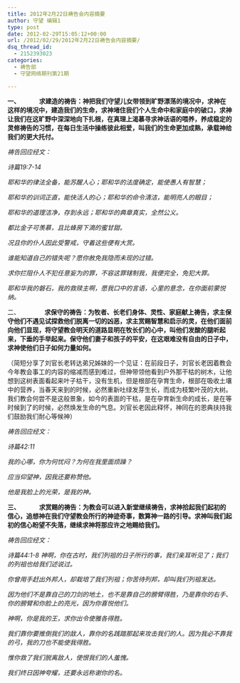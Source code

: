 ```yaml
---
title: 2012年2月22日祷告会内容摘要
author: 守望 编辑1
type: post
date: 2012-02-29T15:05:12+00:00
url: /2012/02/29/2012年2月22日祷告会内容摘要/
dsq_thread_id:
  - 2152393023
categories:
  - 祷告部
  - 守望网络期刊第21期

---
```

<p style="text-align: left;" align="center">
  <strong>一、             </strong><strong>求建造的祷告：神把我们守望儿女带领到旷野漂荡的境况中，求神在这样的境况中，建造我们的生命，求神堵住我们个人生命中和家庭中的破口，求神让我们在这旷野中深深地向下扎根，在真理上渴慕寻求神话语的喂养，养成稳定的灵修祷告的习惯，在每日生活中操练彼此相爱，叫我们的生命更加成熟，承载神给我们的更大托付。</strong>
</p>

<p style="text-align: left;" align="center">
  <!--more-->
</p>

<p style="text-align: left;">
  <em>祷告回应经文：</em>
</p>

<p style="text-align: left;">
  <em>诗篇19:7-14</em>
</p>

<p style="text-align: left;">
  <em>耶和华的律法全备，能苏醒人心；耶和华的法度确定，能使愚人有智慧；</em>
</p>

<p style="text-align: left;">
  <em>耶和华的训词正直，能快活人的心；耶和华的命令清洁，能明亮人的眼目；</em>
</p>

<p style="text-align: left;">
  <em>耶和华的道理洁净，存到永远；耶和华的典章真实，全然公义。</em>
</p>

<p style="text-align: left;">
  <em>都比金子可羡慕，且比蜂房下滴的蜜甘甜。</em>
</p>

<p style="text-align: left;">
  <em>况且你的仆人因此受警戒，守着这些便有大赏。</em>
</p>

<p style="text-align: left;">
  <em>谁能知道自己的错失呢？愿你赦免我隐而未现的过错。</em>
</p>

<p style="text-align: left;">
  <em>求你拦阻仆人不犯任意妄为的罪，不容这罪辖制我，我便完全，免犯大罪。</em>
</p>

<p style="text-align: left;">
  <em>耶和华我的磐石，我的救赎主啊，愿我口中的言语，心里的意念，在你面前蒙悦纳。</em>
</p>

<p style="text-align: left;">
  二、              <strong>求保守的祷告：为牧者、长老们身体、灵性、家庭献上祷告，求主保守他们不遇见试探救他们脱离一切的凶恶，求主赏赐智慧和启示的灵，在他们面前向他们显现，将守望教会明天的道路显明在牧长们的心中，叫他们发酸的腿听起来，下垂的手举起来。保守他们妻子和孩子的平安，在这艰难没有自由的日子中，求神使他们日子如何力量如何。</strong>
</p>

<p style="text-align: left;">
  （简短分享了刘官长老转达弟兄姊妹的一个见证：在前段日子，刘官长老因着教会今年教会事工的内容的缩减而感到难过，但神带领他看到户外那干枯的树木，让他想到这树表面看起来叶子枯干，没有生机，但是根部在孕育生命，根部在吸收土壤中的营养，当春天来到的时候，必然重新吐绿发芽生长，而成为枝繁叶茂的大树。我们教会何尝不是这般景象，如今的表面的干枯，是在孕育新生命的成长，是在等时候到了的时候，必然焕发生命的气息。刘官长老因此释怀，神同在的恩典扶持我们鼓励我们耐心等候神）
</p>

<p style="text-align: left;">
  <em>祷告回应经文：</em>
</p>

<p style="text-align: left;">
  <em>诗篇42:11</em>
</p>

<p style="text-align: left;">
  <em>我的心哪，你为何忧闷？为何在我里面烦躁？</em>
</p>

<p style="text-align: left;">
  <em>应当仰望神，因我还要称赞他。</em>
</p>

<p style="text-align: left;">
  <em>他是我脸上的光荣，是我的神。</em>
</p>

<p style="text-align: left;">
  <strong>三、             </strong><strong>求赏赐的祷告：为教会可以进入新堂继续祷告，求神拾起我们起初的信心，追想神在我们守望教会所行的神迹奇事，数算神一路的引导。求神叫我们起初的信心盼望不失落，继续求神将那应许之地赐给我们。</strong>
</p>

<p style="text-align: left;">
  <em>祷告回应经文：</em>
</p>

<p style="text-align: left;">
  <em>诗篇44:1-8 </em><em>神啊，你在古时，我们列祖的日子所行的事，我们亲耳听见了；我们的列祖也给我们述说过。</em>
</p>

<p style="text-align: left;">
  <em>你曾用手赶出外邦人，却栽培了我们列祖；你苦待列邦，却叫我们列祖发达。</em>
</p>

<p style="text-align: left;">
  <em>因为他们不是靠自己的刀剑的地土，也不是靠自己的膀臂得胜，乃是靠你的右手、你的膀臂和你脸上的亮光，因为你喜悦他们。</em>
</p>

<p style="text-align: left;">
  <em>神啊，你是我的王，求你出令使雅各得胜。</em>
</p>

<p style="text-align: left;">
  <em>我们靠你要推倒我们的敌人，靠你的名践踏那起来攻击我们的人。因为我必不靠我的弓，我的刀也不能使我得胜。</em>
</p>

<p style="text-align: left;">
  <em>惟你救了我们脱离敌人，使恨我们的人羞愧。</em>
</p>

<p style="text-align: left;">
  <em>我们终日因神夸耀，还要永远称谢你的名。</em>
</p>